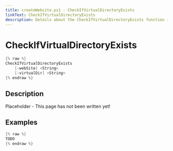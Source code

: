 ```yaml
---
title: createWebsite.ps1 - CheckIfVirtualDirectoryExists
linkText: CheckIfVirtualDirectoryExists
description: Details about the CheckIfVirtualDirectoryExists function in createWebsite.ps1 helper script
---
```


# CheckIfVirtualDirectoryExists

```PowerShell
{% raw %}
CheckIfVirtualDirectoryExists
    [-webSite] <String>
    [-virtualDir] <String>
{% endraw %}
```

## Description

Placeholder - This page has not been written yet!

## Examples

```PowerShell
{% raw %}
TODO
{% endraw %}
```
